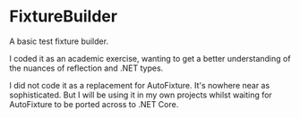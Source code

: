 # FixtureBuilder
A basic test fixture builder.

I coded it as an academic exercise, wanting to get a better understanding of the nuances of reflection and .NET types.

I did not code it as a replacement for AutoFixture. It's nowhere near as sophisticated. But I will be using it in my own projects whilst waiting for AutoFixture to be ported across to .NET Core.




